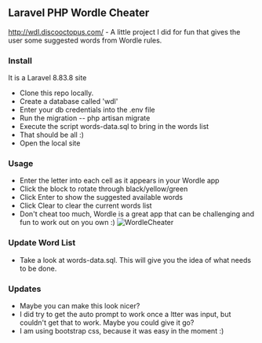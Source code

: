 ## Laravel PHP Wordle Cheater
http://wdl.discooctopus.com/ - 
A little project I did for fun that gives the user some suggested words from Wordle rules.

### Install
It is a Laravel 8.83.8 site 
- Clone this repo locally.
- Create a database called 'wdl'
- Enter your db credentials into the .env file
- Run the migration -- php artisan migrate
- Execute the script words-data.sql to bring in the words list
- That should be all :)
- Open the local site

### Usage
* Enter the letter into each cell as it appears in your Wordle app
* Click the block to rotate through black/yellow/green
* Click Enter to show the suggested available words
* Click Clear to clear the current words list
* Don't cheat too much, Wordle is a great app that can be challenging and fun to work out on you own :)
![WordleCheater](https://user-images.githubusercontent.com/25941420/164599971-4d01f302-8e9a-4d5d-93b3-957b30b98b41.png)



### Update Word List
* Take a look at words-data.sql. This will give you the idea of what needs to be done.

### Updates
* Maybe you can make this look nicer?
* I did try to get the auto prompt to work once a ltter was input, but couldn't get that to work. Maybe you could give it go?
* I am using bootstrap css, because it was easy in the moment :)
